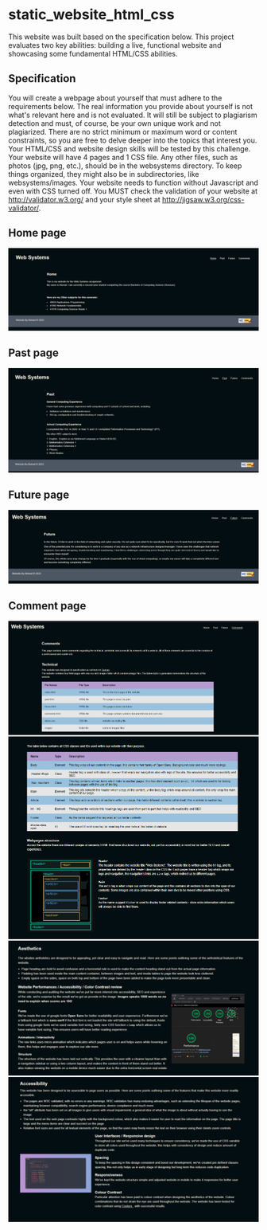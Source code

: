 # static_website_html_css

This website was built based on the specification below. This project evaluates two key abilities: building a live, functional website and showcasing some fundamental HTML/CSS abilities.

## Specification

You will create a webpage about yourself that must adhere to the requirements below. The real information you provide about yourself is not what's relevant here and is not evaluated. It will still be subject to plagiarism detection and must, of course, be your own unique work and not plagiarized. There are no strict minimum or maximum word or content constraints, so you are free to delve deeper into the topics that interest you. Your HTML/CSS and website design skills will be tested by this challenge.
Your website will have 4 pages and 1 CSS file.
Any other files, such as photos (jpg, png, etc.), should be in the websystems directory. To keep things organized, they might also be in subdirectories, like websystems/images.
Your website needs to function without Javascript and even with CSS turned off.
You MUST check the validation of your website at http://validator.w3.org/ and your style sheet at http://jigsaw.w3.org/css-validator/.

## Home page

![Alt text](1f987900f6278a10d1708326f371615.png)

## Past page

![Alt text](1689811470186.png)

## Future page

![Alt text](1689811514018.png)

## Comment page

![Alt text](1689811637728.png)
![Alt text](1689811677138.png)
![Alt text](1689811705592.png)
![Alt text](1689811724690.png)
